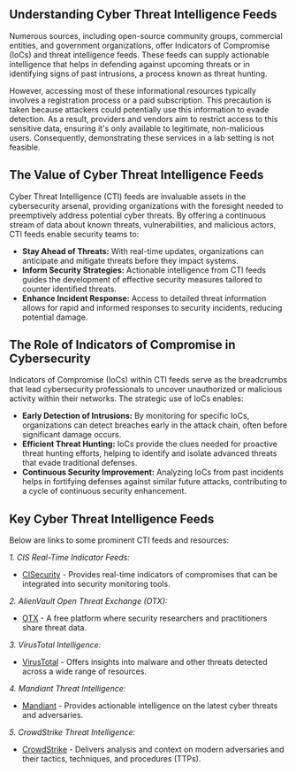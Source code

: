 
## Understanding Cyber Threat Intelligence Feeds

Numerous sources, including open-source community groups, commercial entities, and government organizations, offer Indicators of Compromise (IoCs) and threat intelligence feeds. These feeds can supply actionable intelligence that helps in defending against upcoming threats or in identifying signs of past intrusions, a process known as threat hunting.

However, accessing most of these informational resources typically involves a registration process or a paid subscription. This precaution is taken because attackers could potentially use this information to evade detection. As a result, providers and vendors aim to restrict access to this sensitive data, ensuring it's only available to legitimate, non-malicious users. Consequently, demonstrating these services in a lab setting is not feasible.

## The Value of Cyber Threat Intelligence Feeds

Cyber Threat Intelligence (CTI) feeds are invaluable assets in the cybersecurity arsenal, providing organizations with the foresight needed to preemptively address potential cyber threats. By offering a continuous stream of data about known threats, vulnerabilities, and malicious actors, CTI feeds enable security teams to:

- **Stay Ahead of Threats:** With real-time updates, organizations can anticipate and mitigate threats before they impact systems.
- **Inform Security Strategies:** Actionable intelligence from CTI feeds guides the development of effective security measures tailored to counter identified threats.
- **Enhance Incident Response:** Access to detailed threat information allows for rapid and informed responses to security incidents, reducing potential damage.

## The Role of Indicators of Compromise in Cybersecurity

Indicators of Compromise (IoCs) within CTI feeds serve as the breadcrumbs that lead cybersecurity professionals to uncover unauthorized or malicious activity within their networks. The strategic use of IoCs enables:

- **Early Detection of Intrusions:** By monitoring for specific IoCs, organizations can detect breaches early in the attack chain, often before significant damage occurs.
- **Efficient Threat Hunting:** IoCs provide the clues needed for proactive threat hunting efforts, helping to identify and isolate advanced threats that evade traditional defenses.
- **Continuous Security Improvement:** Analyzing IoCs from past incidents helps in fortifying defenses against similar future attacks, contributing to a cycle of continuous security enhancement.

## Key Cyber Threat Intelligence Feeds
Below are links to some prominent CTI feeds and resources:

 *1. CIS Real-Time Indicator Feeds:* 
  - [CISecurity](https://www.cisecurity.org/ms-isac/services/real-time-indicator-feeds) - Provides real-time indicators of compromises that can be integrated into security monitoring tools.

 *2. AlienVault Open Threat Exchange (OTX):* 
  - [OTX](https://otx.alienvault.com/browse/global/pulses) - A free platform where security researchers and practitioners share threat data.

 *3. VirusTotal Intelligence:* 
  - [VirusTotal](https://www.virustotal.com/gui/intelligence-overview) - Offers insights into malware and other threats detected across a wide range of resources.

 *4. Mandiant Threat Intelligence:* 
  - [Mandiant](https://www.mandiant.com/advantage/threat-intelligence) - Provides actionable intelligence on the latest cyber threats and adversaries.

 *5. CrowdStrike Threat Intelligence:* 
  - [CrowdStrike](https://www.crowdstrike.com/products/threat-intelligence/) - Delivers analysis and context on modern adversaries and their tactics, techniques, and procedures (TTPs).


